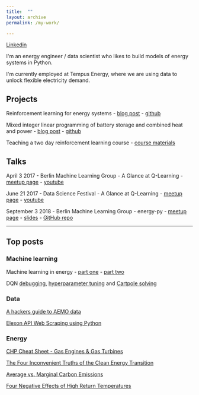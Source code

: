 ```yaml
---
title:  ""
layout: archive
permalink: /my-work/

---
```


[Linkedin](https://www.linkedin.com/in/adgefficiency/)

I'm an energy engineer / data scientist who likes to build models of energy systems in Python.  

I'm currently employed at Tempus Energy, where we are using data to unlock flexible electricity demand.

## Projects

Reinforcement learning for energy systems - [blog post](https://www.adgefficiency.com/energy_py-reinforcement-learning-for-energy-systems/) - [github](https://github.com/ADGEfficiency/energy_py)

Mixed integer linear programming of battery storage and combined heat and power - [blog post](https://adgefficiency.com/intro-energy-py-linear/) - [github](https://github.com/ADGEfficiency/energy-py-linear)

Teaching a two day reinforcement learning course - [course materials]( TODOD  )

## Talks

April 3 2017 - Berlin Machine Learning Group - A Glance at Q-Learning - [meetup page](https://www.meetup.com/berlin-machine-learning/events/234989414/) - [youtube](https://www.youtube.com/watch?v=25NPjJ6hBmI)

June 21 2017 - Data Science Festival - A Glance at Q-Learning - [meetup page](https://www.datasciencefestival.com/adam-green-glance-q-learning/) - [youtube](https://www.youtube.com/watch?v=25NPjJ6hBmI)

September 3 2018 - Berlin Machine Learning Group - energy-py - [meetup page](https://www.meetup.com/berlin-machine-learning/events/246637693/) - [slides](https://gitpitch.com/ADGEfficiency/energy-py-talk) - [GitHub repo](https://github.com/ADGEfficiency/energy-py-talk)

---

## Top posts

### Machine learning

Machine learning in energy - [part one](https://www.adgefficiency.com/machine-learning-in-energy-part-one/) - [part two](https://www.adgefficiency.com/machine-learning-in-energy-part-two/)

DQN [debugging](https://www.adgefficiency.com/dqn-debugging/), [hyperparameter tuning](https://www.adgefficiency.com/dqn-tuning/) and [Cartpole solving](https://www.adgefficiency.com/dqn-solving/)

### Data

[A hackers guide to AEMO data](https://www.adgefficiency.com/hackers-aemo/)

[Elexon API Web Scraping using Python](https://www.adgefficiency.com/elexon-api-web-scraping-using-python/)

### Energy

[CHP Cheat Sheet - Gas Engines & Gas Turbines](https://www.adgefficiency.com/cheat-sheet-gas-engine-gas-turbine-chp-energy-basics/)

[The Four Inconvenient Truths of the Clean Energy Transition](https://www.adgefficiency.com/four-inconvenient-truths-clean-energy-transition/)

[Average vs. Marginal Carbon Emissions](https://www.adgefficiency.com/energy-basics-average-vs-marginal-carbon-emissions/)

[Four Negative Effects of High Return Temperatures](https://www.adgefficiency.com/energy-basics-four-negative-effects-of-high-return-temperatures/)
